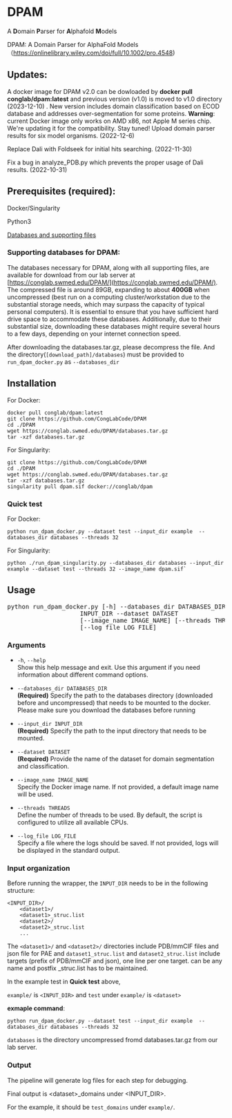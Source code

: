 # DPAM
A **D**omain **P**arser for **A**lphafold **M**odels 

DPAM: A Domain Parser for AlphaFold Models （https://onlinelibrary.wiley.com/doi/full/10.1002/pro.4548)

## Updates:
A docker image for DPAM v2.0 can be dowloaded by **docker pull conglab/dpam:latest** and previous version (v1.0) is moved to v1.0 directory (2023-12-10) . New version includes domain classification based on ECOD database and addresses over-segmentation for some proteins. **Warning**: current Docker image only works on AMD x86, not Apple M series chip. We're updating it for the compatibility. Stay tuned!
Upload domain parser results for six model organisms.  (2022-12-6)

Replace Dali with Foldseek for initial hits searching. (2022-11-30)

Fix a bug in analyze_PDB.py which prevents the proper usage of Dali results. (2022-10-31)
## Prerequisites (required): 
Docker/Singularity

Python3

[Databases and supporting files](https://conglab.swmed.edu/DPAM/databases.tar.gz)

### Supporting databases for DPAM:

The databases necessary for DPAM, along with all supporting files, are available for download from our lab server at [https://conglab.swmed.edu/DPAM/](https://conglab.swmed.edu/DPAM/). The compressed file is around 89GB, expanding to about **400GB** when uncompressed (best run on a computing cluster/workstation due to the substantial storage needs, which may surpass the capacity of typical personal computers). It is essential to ensure that you have sufficient hard drive space to accommodate these databases. Additionally, due to their substantial size, downloading these databases might require several hours to a few days, depending on your internet connection speed.

After downloading the databases.tar.gz, please decompress the file. And the directory(`[download_path]/databases`) must be provided to `run_dpam_docker.py` as `--databases_dir`
    
## Installation
For Docker:
    
    docker pull conglab/dpam:latest
    git clone https://github.com/CongLabCode/DPAM
    cd ./DPAM
    wget https://conglab.swmed.edu/DPAM/databases.tar.gz
    tar -xzf databases.tar.gz

For Singularity:

    git clone https://github.com/CongLabCode/DPAM
    cd ./DPAM
    wget https://conglab.swmed.edu/DPAM/databases.tar.gz
    tar -xzf databases.tar.gz
    singularity pull dpam.sif docker://conglab/dpam
    
    
    

### Quick test
For Docker:

    python run_dpam_docker.py --dataset test --input_dir example  --databases_dir databases --threads 32

For Singularity:

    python ./run_dpam_singularity.py --databases_dir databases --input_dir example --dataset test --threads 32 --image_name dpam.sif`

## Usage
<pre>python run_dpam_docker.py [-h] --databases_dir DATABASES_DIR --input_dir
                    INPUT_DIR --dataset DATASET
                    [--image_name IMAGE_NAME] [--threads THREADS]
                    [--log_file LOG_FILE]</pre>

### Arguments

- `-h`, `--help`  
  Show this help message and exit. Use this argument if you need information about different command options.

- `--databases_dir DATABASES_DIR`  
  **(Required)** Specify the path to the databases directory (downloaded before and uncompressed) that needs to be mounted to the docker. Please make sure you download the databases before running

- `--input_dir INPUT_DIR`  
  **(Required)** Specify the path to the input directory that needs to be mounted.

- `--dataset DATASET`  
  **(Required)** Provide the name of the dataset for domain segmentation and classification.

- `--image_name IMAGE_NAME`  
  Specify the Docker image name. If not provided, a default image name will be used.

- `--threads THREADS`  
  Define the number of threads to be used. By default, the script is configured to utilize all available CPUs.

- `--log_file LOG_FILE`  
  Specify a file where the logs should be saved. If not provided, logs will be displayed in the standard output.

### Input organization

Before running the wrapper, the `INPUT_DIR` needs to be in the following structure:
    
    <INPUT_DIR>/
        <dataset1>/
        <dataset1>_struc.list
        <dataset2>/
        <dataset2>_struc.list
        ...


The `<dataset1>/` and `<dataset2>/` directories include PDB/mmCIF files and json file for PAE and `dataset1_struc.list` and `dataset2_struc.list` include targets (prefix of PDB/mmCIF and json), one line per one target. <dataset> can be any name and postfix _struc.list has to be maintained. 

In the example test in **Quick test** above, 

`example/` is `<INPUT_DIR>` and `test` under `example/` is `<dataset>`

**exmaple command**:

`python run_dpam_docker.py --dataset test --input_dir example  --databases_dir databases --threads 32`

`databases` is the directory uncompressed fromd databases.tar.gz from our lab server. 

### Output
The pipeline will generate log files for each step for debugging. 

Final output is \<dataset\>_domains under <INPUT_DIR>. 

For the example, it should be `test_domains` under `example/`. 

